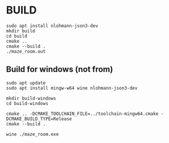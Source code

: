 # BUILD

```shell
sudo apt install nlohmann-json3-dev
mkdir build
cd build
cmake ..
cmake --build .
./maze_room.out
```

## Build for windows (not from)

```shell
sudo apt update
sudo apt install mingw-w64 wine nlohmann-json3-dev

mkdir build-windows
cd build-windows

cmake .. -DCMAKE_TOOLCHAIN_FILE=../toolchain-mingw64.cmake -DCMAKE_BUILD_TYPE=Release
cmake --build .

wine ./maze_room.exe
```
